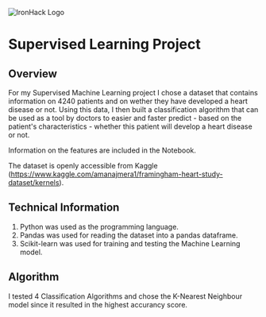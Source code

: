 ![IronHack Logo](https://s3-eu-west-1.amazonaws.com/ih-materials/uploads/upload_d5c5793015fec3be28a63c4fa3dd4d55.png)

# Supervised Learning Project

## Overview

For my Supervised Machine Learning project I chose a dataset that contains information on 4240 patients and on wether they have developed a heart disease or not. Using this data, I then built a classification algorithm that can be used as a tool by doctors to easier and faster predict - based on the patient's characteristics - whether this patient will develop a heart disease or not. 

Information on the features are included in the Notebook.

The dataset is openly accessible from Kaggle (https://www.kaggle.com/amanajmera1/framingham-heart-study-dataset/kernels).


## Technical Information

1. Python was used as the programming language.
2. Pandas was used for reading the dataset into a pandas dataframe.
3. Scikit-learn was used for training and testing the Machine Learning model.


## Algorithm

I tested 4 Classification Algorithms and chose the K-Nearest Neighbour model since it resulted in the highest accurancy score.
